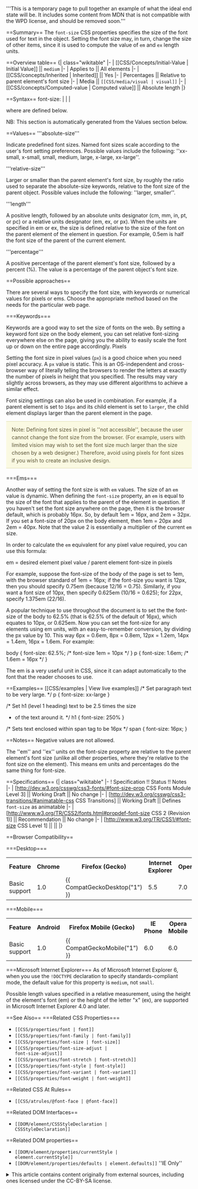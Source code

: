 '''This is a temporary page to pull together an example of what the ideal end state will be. It includes some content from MDN that is not compatible with the WPD license, and should be removed soon.'''

==Summary==
The <code>font-size</code> CSS properties specifies the size of the font used for text in the object. Setting the font size may, in turn, change the size of other items, since it is used to compute the value of <code>em</code> and <code>ex</code> length units.

==Overview table==
{| class="wikitable"
|-
| [[CSS/Concepts/Initial-Value | Initial Value]] || <code>medium</code>
|-
| Applies to || All elements
|-
| [[CSS/concepts/Inherited | Inherited]] || Yes
|-
| Percentages || Relative to parent element's font size
|-
| Media || <code>[[CSS/media/visual | visual]]</code>
|-
| [[CSS/concepts/Computed-value | Computed value]] || Absolute length
|}

==Syntax==
font-size: <absolute-size> | <relative-size> | <length> | <percentage> 

where <values> are defined below.

NB: This section is automatically generated from the Values section below.

==Values==
'''absolute-size'''

Indicate predefined font sizes. Named font sizes scale according to the user's font setting preferences. Possible values include the following: ''xx-small, x-small, small, medium, large, x-large, xx-large''. 

'''relative-size''' 

Larger or smaller than the parent element's font size, by roughly the ratio used to separate the absolute-size keywords,
relative to the font size of the parent object. Possible values include the following: ''larger, smaller''.

'''length''' 

A positive length, followed by an absolute units designator (cm, mm, in, pt, or pc) or a relative units designator (em, ex, or px). When the units are specified in em or ex, the size is defined relative to the size of the font on the parent element of the element in question. For example, 0.5em is half the font size of the parent of the current element.

'''percentage''' 

A positive percentage of the parent element's font size, followed by a percent (%). The value is a percentage of the parent object's font size.

==Possible approaches==

There are several ways to specify the font size, with keywords or numerical values for pixels or ems. Choose the appropriate method based on the needs for the particular web page.

===Keywords===

Keywords are a good way to set the size of fonts on the web. By setting a keyword font size on the body element, you can set relative font-sizing everywhere else on the page, giving you the ability to easily scale the font up or down on the entire page accordingly.
Pixels

Setting the font size in pixel values (<code>px</code>) is a good choice when you need pixel accuracy. A <code>px</code> value is static. This is an OS-independent and cross-browser way of literally telling the browsers to render the letters at exactly the number of pixels in height that you specified. The results may vary slightly across browsers, as they may use different algorithms to achieve a similar effect.

Font sizing settings can also be used in combination. For example, if a parent element is set to <code>16px</code> and its child element is set to <code>larger</code>, the child element displays larger than the parent element in the page.

<div style="background: none repeat scroll 0 0 #FAF9E2;
    border-color: #DDDAAA;
    border-style: solid;
    border-width: 1px 0;
    color: #5D5636;
    line-height: 1.5em;
    margin-bottom: 1.286em;
    padding: 0.75em 15px;">
Note: Defining font sizes in pixel is ''not accessible'', because the user cannot change the font size from the browser. (For example, users with limited vision may wish to set the font size much larger than the size chosen by a web designer.) Therefore, avoid using pixels for font sizes if you wish to create an inclusive design.
</div>

===Ems===

Another way of setting the font size is with <code>em</code> values. The size of an <code>em</code> value is dynamic. When defining the <code>font-size</code> property, an <code>em</code> is equal to the size of the font that applies to the parent of the element in question. If you haven't set the font size anywhere on the page, then it is the browser default, which is probably 16px. So, by default 1em = 16px, and 2em = 32px. If you set a font-size of 20px on the body element, then 1em = 20px and 2em = 40px. Note that the value 2 is essentially a multiplier of the current <code>em</code> size.

In order to calculate the <code>em</code> equivalent for any pixel value required, you can use this formula:

<syntaxhighlight lang="css">
em = desired element pixel value / parent element font-size in pixels
</syntaxhighlight>

For example, suppose the font-size of the body of the page is set to 1em, with the browser standard of 1em = 16px; if the font-size you want is 12px, then you should specify 0.75em (because 12/16 = 0.75). Similarly, if you want a font size of 10px, then specify 0.625em (10/16 = 0.625); for 22px, specify 1.375em (22/16).

A popular technique to use throughout the document is to set the the font-size of the body to 62.5% (that is 62.5% of the default of 16px), which equates to 10px, or 0.625em. Now you can set the font-size for any elements using em units, with an easy-to-remember conversion, by dividing the px value by 10. This way 6px = 0.6em, 8px = 0.8em, 12px = 1.2em, 14px = 1.4em, 16px = 1.6em. For example:

<syntaxhighlight lang="css">
body {
  font-size: 62.5%; /* font-size 1em = 10px */
}
p {
  font-size: 1.6em; /* 1.6em = 16px */
}
</syntaxhighlight>

The em is a very useful unit in CSS, since it can adapt automatically to the font that the reader chooses to use.

==Examples==
[[CSS/examples | View live examples]]
<syntaxhighlight>
/* Set paragraph text to be very large. */
p { font-size: xx-large }
 
/* Set h1 (level 1 heading) text to be 2.5 times the size
 * of the text around it. */
h1 { font-size: 250% }
 
/* Sets text enclosed within span tag to be 16px */
span { font-size: 16px; }
</syntaxhighlight>

==Notes==
Negative values are not allowed. 

The ''em'' and ''ex'' units on the font-size property are relative to the parent element's font size (unlike all other properties, where they're relative to the font size on the element). This means em units and percentages do the same thing for font-size.

==Specifications==
{| class="wikitable"
|-
! Specification !! Status !! Notes
|-
| [http://dev.w3.org/csswg/css3-fonts/#font-size-prop CSS Fonts Module Level 3] || Working Draft || No change
|-
| [http://dev.w3.org/csswg/css3-transitions/#animatable-css CSS Transitions] || Working Draft || Defines <code>font-size</code> as animatable
|-
| [http://www.w3.org/TR/CSS2/fonts.html#propdef-font-size CSS 2 (Revision 1)] || Recommendation || No change
|-
| [http://www.w3.org/TR/CSS1/#font-size CSS Level 1] || ||
|}

==Browser Compatibility==

===Desktop===
<div id="compat-desktop">
  <table class="compat-table">
       <tr>
        <th>Feature</th>
        <th>Chrome</th>
        <th>Firefox (Gecko)</th>
        <th>Internet Explorer</th>
        <th>Opera</th>
        <th>Safari</th>
      </tr>
      <tr>
        <td>Basic support</td>
        <td>1.0</td>
        <td>{{ CompatGeckoDesktop("1") }}</td>
        <td>5.5</td>
        <td>7.0</td>
        <td>1.0</td>
      </tr>
  </table>
</div>
===Mobile===
<div id="compat-mobile">
  <table class="compat-table">
      <tr>
        <th>Feature</th>
        <th>Android</th>
        <th>Firefox Mobile (Gecko)</th>
        <th>IE Phone</th>
        <th>Opera Mobile</th>
        <th>Safari Mobile</th>
      </tr>
      <tr>
        <td>Basic support</td>
        <td>1.0</td>
        <td>{{ CompatGeckoMobile("1") }}</td>
        <td>6.0</td>
        <td>6.0</td>
        <td>1.0</td>
      </tr>
  </table>
</div>

===Microsoft Internet Explorer===
As of Microsoft Internet Explorer 6, when you use the <code>!DOCTYPE</code> declaration to specify standards-compliant mode, the default value for this property is <code>medium</code>, not <code>small</code>.

Possible length values specified in a relative measurement, using the height of the element's font (em) or the height of the letter "x" (ex), are supported in Microsoft Internet Explorer 4.0 and later.

==See Also==
===Related CSS Properties===
* <code>[[CSS/properties/font | font]]</code>
* <code>[[CSS/properties/font-family | font-family]]</code>
* <code>[[CSS/properties/font-size | font-size]]</code>
* <code>[[CSS/properties/font-size-adjust | font-size-adjust]]</code>
* <code>[[CSS/properties/font-stretch | font-stretch]]</code>
* <code>[[CSS/properties/font-style | font-style]]</code>
* <code>[[CSS/properties/font-variant | font-variant]]</code>
* <code>[[CSS/properties/font-weight | font-weight]]</code>

==Related CSS At Rules==
* <code>[[CSS/atrules/@font-face | @font-face]]</code>

==Related DOM Interfaces==
* <code>[[DOM/element/CSSStyleDeclaration | CSSStyleDeclaration]]</code>

==Related DOM properties==
* <code>[[DOM/element/properties/currentStyle | element.currentStyle]]</code>
* <code>[[DOM/element/properties/defaults | element.defaults]]</code> ''IE Only''

<details>
	<summary>This article contains content originally from external sources, including ones licensed under the CC-BY-SA license.</summary>
	<div>
		Portions of this content copyright 2012 Mozilla Contributors. This article contains work licensed under the Creative Commons Attribution-Sharealike License v2.5 or later. The original work is available at Mozilla Developer Network:
<a href="http://developer.mozilla.org/foo" target="_blank">Foo</a>
	</div>
	<div>
		Portions of this content come from Foo.org: <a href="http://foo.org/baz" target="_blank">Baz</a>
	</div>
</details>